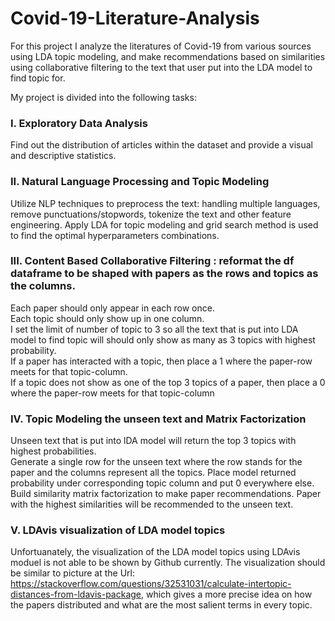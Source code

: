 # Covid-19-Literature-Analysis

For this project I analyze the literatures of Covid-19 from various sources using LDA topic modeling, and make recommendations based on similarities using collaborative filtering to the text that user put into the LDA model to find topic for.

My project is divided into the following tasks:

### I. Exploratory Data Analysis

Find out the distribution of articles within the dataset and provide a visual and descriptive statistics.

### II. Natural Language Processing and Topic Modeling

Utilize NLP techniques to preprocess the text: handling multiple languages, remove punctuations/stopwords, tokenize the text and other feature engineering. Apply LDA for topic modeling and grid search method is used to find the optimal hyperparameters combinations. 

### III. Content Based Collaborative Filtering : reformat the df dataframe to be shaped with papers as the rows and topics as the columns.

Each paper should only appear in each row once.<br>
Each topic should only show up in one column.<br>
I set the limit of number of topic to 3 so all the text that is put into LDA model to find topic will should only show as many as 3 topics with highest probability.<br>
If a paper has interacted with a topic, then place a 1 where the paper-row meets for that topic-column.<br>
If a topic does not show as one of the top 3 topics of a paper, then place a 0 where the paper-row meets for that topic-column

### IV. Topic Modeling the unseen text and Matrix Factorization

Unseen text that is put into lDA model will return the top 3 topics with highest probabilities.<br>
Generate a single row for the unseen text where the row stands for the paper and the columns represent all the topics. Place model returned probability under corresponding topic column and put 0 everywhere else.<br>
Build similarity matrix factorization to make paper recommendations. Paper with the highest similarities will be recommended to the unseen text.

### V. LDAvis visualization of LDA model topics

Unfortuanately, the visualization of the LDA model topics using LDAvis moduel is not able to be shown by Github currently.
The visualization should be similar to picture at the Url: https://stackoverflow.com/questions/32531031/calculate-intertopic-distances-from-ldavis-package, which gives a more precise idea on how the papers distributed and what are the most salient terms in every topic.

